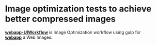 # Image optimization tests to achieve better compressed images

**[webapp-UIWorkflow](https://github.com/kathirr007/Image-Optimize-test)** is Image Optimization workflow using gulp for  **[webapp](https://github.com/epworkplace/webapp)** a Web Images.
